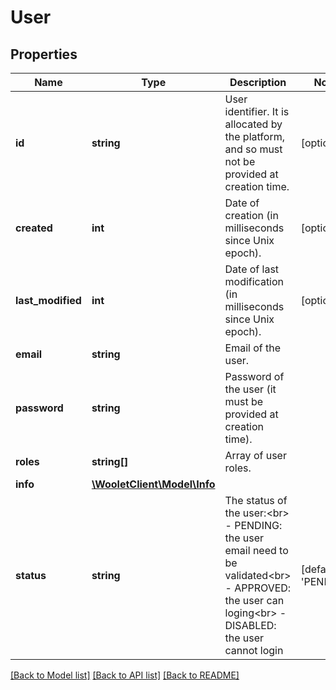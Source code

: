 # User

## Properties
Name | Type | Description | Notes
------------ | ------------- | ------------- | -------------
**id** | **string** | User identifier. It is allocated by the platform, and so must not be provided at creation time. | [optional] 
**created** | **int** | Date of creation (in milliseconds since Unix epoch). | [optional] 
**last_modified** | **int** | Date of last modification (in milliseconds since Unix epoch). | [optional] 
**email** | **string** | Email of the user. | 
**password** | **string** | Password of the user (it must be provided at creation time). | 
**roles** | **string[]** | Array of user roles. | 
**info** | [**\WooletClient\Model\Info**](Info.md) |  | 
**status** | **string** | The status of the user:&lt;br&gt; - PENDING: the user email need to be validated&lt;br&gt; - APPROVED: the user can loging&lt;br&gt; - DISABLED: the user cannot login | [default to 'PENDING']

[[Back to Model list]](../../README.md#documentation-for-models) [[Back to API list]](../../README.md#documentation-for-api-endpoints) [[Back to README]](../../README.md)

